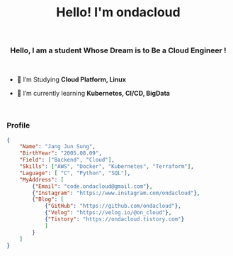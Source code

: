<div align="center">
  <h1>Hello! I'm ondacloud</h1>
</div>
<br>

</p>

<h3 align="center">Hello, I am a student Whose Dream is to Be a Cloud Engineer !</h3>

<br>

- 📖 I’m Studying **Cloud Platform, Linux**

- 🌱 I’m currently learning **Kubernetes, CI/CD, BigData**

<br>

### Profile
```json
{
    "Name": "Jang Jun Sung",
    "BirthYear": "2005.08.09",
    "Field": ["Backend", "Cloud"],
    "Skills": ["AWS", "Docker", "Kubernetes", "Terraform"],
    "Laguage": [ "C", "Python", "SQL"],
    "MyAddress": [
        {"Email": "code.ondacloud@gmail.com"},
        {"Instagram": "https://www.instagram.com/ondacloud"},
        {"Blog": [
            {"GitHub": "https://github.com/ondacloud"},
            {"Velog": "https://velog.io/@on_cloud"},
            {"Tistory": "https://ondacloud.tistory.com"}
            ]
        }
    ]
}
```